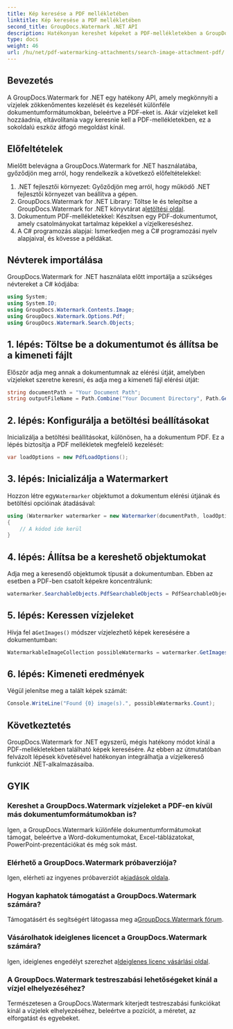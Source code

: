 ```yaml
---
title: Kép keresése a PDF mellékletében
linktitle: Kép keresése a PDF mellékletében
second_title: GroupDocs.Watermark .NET API
description: Hatékonyan kereshet képeket a PDF-mellékletekben a GroupDocs.Watermark for .NET segítségével. Egyszerűsítse a vízjelkezelési folyamatot könnyedén.
type: docs
weight: 46
url: /hu/net/pdf-watermarking-attachments/search-image-attachment-pdf/
---
```

## Bevezetés
A GroupDocs.Watermark for .NET egy hatékony API, amely megkönnyíti a vízjelek zökkenőmentes kezelését és kezelését különféle dokumentumformátumokban, beleértve a PDF-eket is. Akár vízjeleket kell hozzáadnia, eltávolítania vagy keresnie kell a PDF-mellékletekben, ez a sokoldalú eszköz átfogó megoldást kínál.
## Előfeltételek
Mielőtt belevágna a GroupDocs.Watermark for .NET használatába, győződjön meg arról, hogy rendelkezik a következő előfeltételekkel:
1. .NET fejlesztői környezet: Győződjön meg arról, hogy működő .NET fejlesztői környezet van beállítva a gépen.
2.  GroupDocs.Watermark for .NET Library: Töltse le és telepítse a GroupDocs.Watermark for .NET könyvtárat a[letöltési oldal](https://releases.groupdocs.com/Watermark/net/).
3. Dokumentum PDF-mellékletekkel: Készítsen egy PDF-dokumentumot, amely csatolmányokat tartalmaz képekkel a vízjelkereséshez.
4. A C# programozás alapjai: Ismerkedjen meg a C# programozási nyelv alapjaival, és kövesse a példákat.

## Névterek importálása
GroupDocs.Watermark for .NET használata előtt importálja a szükséges névtereket a C# kódjába:
```csharp
using System;
using System.IO;
using GroupDocs.Watermark.Contents.Image;
using GroupDocs.Watermark.Options.Pdf;
using GroupDocs.Watermark.Search.Objects;
```
## 1. lépés: Töltse be a dokumentumot és állítsa be a kimeneti fájlt
Először adja meg annak a dokumentumnak az elérési útját, amelyben vízjeleket szeretne keresni, és adja meg a kimeneti fájl elérési útját:
```csharp
string documentPath = "Your Document Path";
string outputFileName = Path.Combine("Your Document Directory", Path.GetFileName(documentPath));
```
## 2. lépés: Konfigurálja a betöltési beállításokat
Inicializálja a betöltési beállításokat, különösen, ha a dokumentum PDF. Ez a lépés biztosítja a PDF mellékletek megfelelő kezelését:
```csharp
var loadOptions = new PdfLoadOptions();
```
## 3. lépés: Inicializálja a Watermarkert
 Hozzon létre egy`Watermarker` objektumot a dokumentum elérési útjának és betöltési opcióinak átadásával:
```csharp
using (Watermarker watermarker = new Watermarker(documentPath, loadOptions))
{
    // A kódod ide kerül
}
```
## 4. lépés: Állítsa be a kereshető objektumokat
Adja meg a keresendő objektumok típusát a dokumentumban. Ebben az esetben a PDF-ben csatolt képekre koncentrálunk:
```csharp
watermarker.SearchableObjects.PdfSearchableObjects = PdfSearchableObjects.AttachedImages;
```
## 5. lépés: Keressen vízjeleket
 Hívja fel a`GetImages()` módszer vízjelezhető képek keresésére a dokumentumban:
```csharp
WatermarkableImageCollection possibleWatermarks = watermarker.GetImages();
```
## 6. lépés: Kimeneti eredmények
Végül jelenítse meg a talált képek számát:
```csharp
Console.WriteLine("Found {0} image(s).", possibleWatermarks.Count);
```

## Következtetés
GroupDocs.Watermark for .NET egyszerű, mégis hatékony módot kínál a PDF-mellékletekben található képek keresésére. Az ebben az útmutatóban felvázolt lépések követésével hatékonyan integrálhatja a vízjelkereső funkciót .NET-alkalmazásaiba.
## GYIK
### Kereshet a GroupDocs.Watermark vízjeleket a PDF-en kívül más dokumentumformátumokban is?
Igen, a GroupDocs.Watermark különféle dokumentumformátumokat támogat, beleértve a Word-dokumentumokat, Excel-táblázatokat, PowerPoint-prezentációkat és még sok mást.
### Elérhető a GroupDocs.Watermark próbaverziója?
 Igen, elérheti az ingyenes próbaverziót a[kiadások oldala](https://releases.groupdocs.com/).
### Hogyan kaphatok támogatást a GroupDocs.Watermark számára?
 Támogatásért és segítségért látogassa meg a[GroupDocs.Watermark fórum](https://forum.groupdocs.com/c/watermark/19).
### Vásárolhatok ideiglenes licencet a GroupDocs.Watermark számára?
 Igen, ideiglenes engedélyt szerezhet a[Ideiglenes licenc vásárlási oldal](https://purchase.groupdocs.com/temporary-license/).
### A GroupDocs.Watermark testreszabási lehetőségeket kínál a vízjel elhelyezéséhez?
Természetesen a GroupDocs.Watermark kiterjedt testreszabási funkciókat kínál a vízjelek elhelyezéséhez, beleértve a pozíciót, a méretet, az elforgatást és egyebeket.